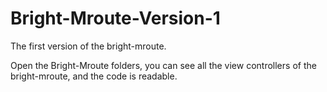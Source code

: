 # Bright-Mroute-Version-1
The first version of the bright-mroute.

Open the Bright-Mroute folders, you can see all the view controllers of the bright-mroute, and the code is readable. 
